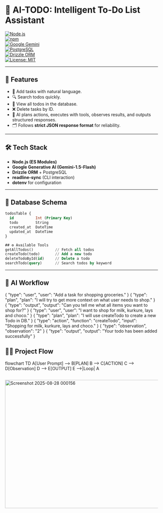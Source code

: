 # 🧠 AI-TODO: Intelligent To-Do List Assistant  

[![Node.js](https://img.shields.io/badge/Node.js-18+-green?logo=node.js)](https://nodejs.org/)  
[![npm](https://img.shields.io/badge/npm-v10+-red?logo=npm)](https://www.npmjs.com/)  
[![Google Gemini](https://img.shields.io/badge/Google-Gemini-blue?logo=google)](https://ai.google.dev/)  
[![PostgreSQL](https://img.shields.io/badge/PostgreSQL-DB-blue?logo=postgresql)](https://www.postgresql.org/)  
[![Drizzle ORM](https://img.shields.io/badge/Drizzle-ORM-orange)](https://orm.drizzle.team/)  
[![License: MIT](https://img.shields.io/badge/License-MIT-yellow.svg)](LICENSE)  

---

## 🚀 Features  
- 📌 Add tasks with natural language.  
- 🔍 Search todos quickly.  
- 📂 View all todos in the database.  
- ❌ Delete tasks by ID.  
- 🧠 AI plans actions, executes with tools, observes results, and outputs structured responses.  
- 🗂️ Follows **strict JSON response format** for reliability.  

---

## 🛠️ Tech Stack  
- **Node.js (ES Modules)**  
- **Google Generative AI (Gemini-1.5-Flash)**  
- **Drizzle ORM** + PostgreSQL  
- **readline-sync** (CLI interaction)  
- **dotenv** for configuration  

---

## 📂 Database Schema  

```sql
todosTable {
  id          Int (Primary Key)
  todo        String
  created_at  DateTime
  updated_at  DateTime
}

## ⚙️ Available Tools
getAllTodos()          // Fetch all todos
createTodo(todo)       // Add a new todo
deleteTodoById(id)     // Delete a todo
searchTodo(query)      // Search todos by keyword
```
---

## 📖 AI Workflow
{ "type": "user", "user": "Add a task for shopping groceries." }
{ "type": "plan", "plan": "I will try to get more context on what user needs to shop." }
{ "type": "output", "output": "Can you tell me what all items you want to shop for?" }
{ "type": "user", "user": "I want to shop for milk, kurkure, lays and choco." }
{ "type": "plan", "plan": "I will use createTodo to create a new Todo in DB." }
{ "type": "action", "function": "createTodo", "input": "Shopping for milk, kurkure, lays and choco." }
{ "type": "observation", "observation": "2" }
{ "type": "output", "output": "Your todo has been added successfully" }


## 🧑‍💻 Project Flow
flowchart TD
    A[User Prompt] --> B[PLAN]
    B --> C[ACTION]
    C --> D[Observation]
    D --> E[OUTPUT]
    E -->|Loop| A

##
<img width="1364" height="421" alt="Screenshot 2025-08-28 000156" src="https://github.com/user-attachments/assets/d5e8c4c7-e8eb-462e-a60f-3f777b1959e0" />

